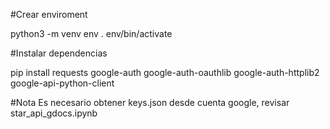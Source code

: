 #Crear enviroment

python3 -m venv env
. env/bin/activate

#Instalar dependencias

pip install 
requests
google-auth 
google-auth-oauthlib 
google-auth-httplib2 
google-api-python-client


#Nota
Es necesario obtener keys.json desde cuenta google, revisar star_api_gdocs.ipynb